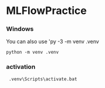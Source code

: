# MLFlowPractice


### Windows 
 You can also use 'py -3 -m venv .venv
```
python -m venv .venv
```

### activation 
```
 .venv\Scripts\activate.bat 
```